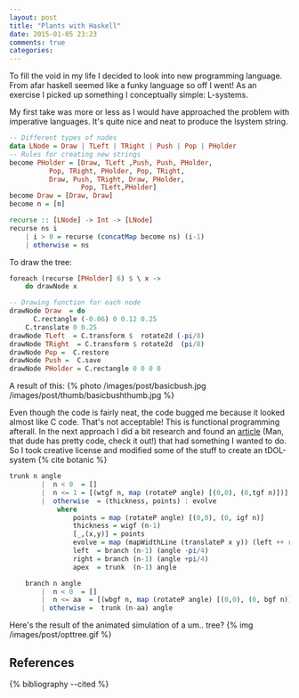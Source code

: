 ```yaml
---
layout: post
title: "Plants with Haskell"
date: 2015-01-05 23:23
comments: true
categories: 
---
```


To fill the void in my life I decided to look into new programming language. From afar haskell seemed like a funky language so off I went! As an exercise I picked up something I conceptually simple: L-systems. 

My first take was more or less as I would have approached the problem with imperative languages. It's quite nice and neat to produce the lsystem string. 
``` haskell
-- Different types of nodes
data LNode = Draw | TLeft | TRight | Push | Pop | PHolder
-- Rules for creating new strings
become PHolder = [Draw, TLeft ,Push, Push, PHolder, 
		  Pop, TRight, PHolder, Pop, TRight, 
		  Draw, Push, TRight, Draw, PHolder,
                  Pop, TLeft,PHolder]
become Draw = [Draw, Draw]
become n = [n]

recurse :: [LNode] -> Int -> [LNode]
recurse ns i 
	| i > 0 = recurse (concatMap become ns) (i-1)
	| otherwise = ns
```
To draw the tree:

``` haskell 
foreach (recurse [PHolder] 6) $ \ x ->
	do drawNode x

-- Drawing function for each node
drawNode Draw  = do
	  C.rectangle (-0.06) 0 0.12 0.25
  	C.translate 0 0.25
drawNode TLeft  = C.transform $  rotate2d (-pi/8)
drawNode TRight  = C.transform $ rotate2d  (pi/8)
drawNode Pop =  C.restore
drawNode Push =  C.save
drawNode PHolder = C.rectangle 0 0 0 0

```
A result of this:
{% photo /images/post/basicbush.jpg /images/post/thumb/basicbushthumb.jpg %} 

Even though the code is fairly neat, the code bugged me because it looked almost like C code. That's not acceptable! This is functional programming afterall. In the next approach I did a bit research and found an [article](http://fhtr.blogspot.fi/2008/12/drawing-tree-with-haskell-and-cairo.html) (Man, that dude has pretty code, check it out!) that had something I wanted to do. So I took creative license and modified some of the stuff to create an tDOL-system {% cite botanic %}

``` haskell
trunk n angle 
		|  n < 0  = []
		|  n <= 1 = [(wtgf n, map (rotateP angle) [(0,0), (0,tgf n)])]
		|  otherwise  = (thickness, points) : evolve
			where
				points = map (rotateP angle) [(0,0), (0, igf n)]
				thickness = wigf (n-1)
				[_,(x,y)] = points
				evolve = map (mapWidthLine (translateP x y)) (left ++ right ++ apex)
				left  = branch (n-1) (angle -pi/4)
				right = branch (n-1) (angle +pi/4)
				apex  = trunk  (n-1) angle 

	branch n angle 
		|  n < 0  = []
		|  n <= aa  = [(wbgf n, map (rotateP angle) [(0,0), (0, bgf n)])]
  		| otherwise =  trunk (n-aa) angle
```

Here's the result of the animated simulation of a um.. tree?
{% img /images/post/opttree.gif %} 

## References

{% bibliography --cited %}
